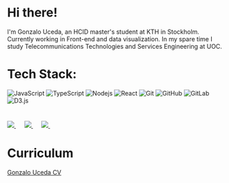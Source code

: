 # Hi there!
 
I'm Gonzalo Uceda, an HCID master's student at KTH in Stockholm. Currently working in Front-end and data visualization. In my spare time I study Telecommunications Technologies and Services Engineering at UOC. 

# Tech Stack:

![JavaScript](https://img.shields.io/badge/-JavaScript-gray?style=flat-square&logo=javascript)
![TypeScript](https://img.shields.io/badge/-TypeScript-gray?style=flat-square&logo=typescript)
![Nodejs](https://img.shields.io/badge/-Nodejs-gray?style=flat-square&logo=Node.js)
![React](https://img.shields.io/badge/-React-gray?style=flat-square&logo=react)
![Git](https://img.shields.io/badge/-Git-gray?style=flat-square&logo=git) 
![GitHub](https://img.shields.io/badge/-GitHub-grey?style=flat-square&logo=github)
![GitLab](https://img.shields.io/badge/-GitLab-gray?style=flat-square&logo=gitlab)
![D3.js](https://img.shields.io/badge/-D3.js-gray?style=flat-square&logo=D3.js)

# 
<p>
    <a
      target="_blank"
      href="https://www.linkedin.com/in/gonzalo-uceda/"
      >
        <img
          src="https://img.shields.io/badge/linkedin-%230077B5.svg?&style=for-the-badge&logo=linkedin&logoColor=white"
        />
    </a>
    &nbsp;&nbsp;&nbsp;&nbsp;
    <a
      href="mailto:gon_u@hotmail.com"
    >
      <img src="https://img.shields.io/badge/Email-%23D14836.svg?&style=for-the-badge&logo=gmail&logoColor=white" />
    </a>
    &nbsp;&nbsp;&nbsp;&nbsp;
    <a
      target="_blank"
      href="https://medium.com/@gonzaloucedacastro"
    >
      <img
        src="https://img.shields.io/badge/medium-gray.svg?&style=for-the-badge&logo=medium&logoColor=white"
      />
    </a>&nbsp;&nbsp;&nbsp;&nbsp;
</p>

# Curriculum
[Gonzalo Uceda CV](./two-pager.pdf)
